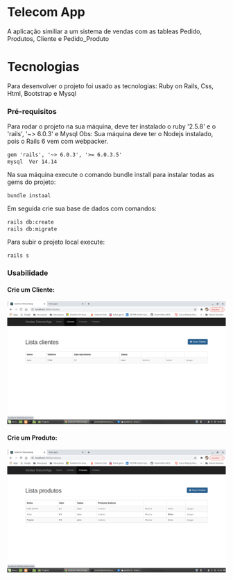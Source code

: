 # Telecom App

A aplicação similiar a um sistema de vendas com as tableas Pedido, Produtos, Cliente e Pedido_Produto

# Tecnologias

Para desenvolver o projeto foi usado as tecnologias: Ruby on Rails, Css, Html, Bootstrap e Mysql

### Pré-requisitos

Para rodar o projeto na sua máquina, deve ter instalado o ruby '2.5.8' e o 'rails', '~> 6.0.3' e Mysql
Obs: Sua máquina deve ter o Nodejs instalado, pois o Rails 6 vem com webpacker.

```
gem 'rails', '~> 6.0.3', '>= 6.0.3.5'
mysql  Ver 14.14 
```
Na sua máquina execute o comando bundle install para instalar todas as gems do projeto:
```
bundle instaal
```
Em seguida crie sua base de dados com comandos:

```
rails db:create
rails db:migrate
```
Para subir o projeto local execute:
```
rails s
```

### Usabilidade
#### Crie um Cliente:

![alt text](https://github.com/VictorHAlbu/telecom_app/blob/main/app/assets/images/cliente.png) 


#### Crie um Produto:
![alt text](https://github.com/VictorHAlbu/telecom_app/blob/main/app/assets/images/produtos.png) 
